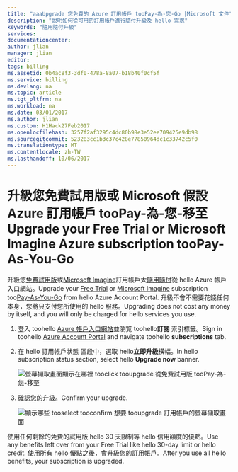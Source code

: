 ```yaml
---
title: "aaaUpgrade 您免費的 Azure 訂用帳戶 tooPay-為-您-Go |Microsoft 文件"
description: "說明如何從可用的訂用帳戶進行隨付升級及 hello 需求"
keywords: "隨用隨付升級"
services: 
documentationcenter: 
author: jlian
manager: jlian
editor: 
tags: billing
ms.assetid: 0b4ac8f3-3df0-478a-8a07-b18b40f0cf5f
ms.service: billing
ms.devlang: na
ms.topic: article
ms.tgt_pltfrm: na
ms.workload: na
ms.date: 03/01/2017
ms.author: jlian
ms.custom: H1Hack27Feb2017
ms.openlocfilehash: 3257f2af3295c4dc80b98e3e52ee709425e9db98
ms.sourcegitcommit: 523283cc1b3c37c428e77850964dc1c33742c5f0
ms.translationtype: MT
ms.contentlocale: zh-TW
ms.lasthandoff: 10/06/2017
---
```

# <a name="upgrade-your-free-trial-or-microsoft-imagine-azure-subscription-toopay-as-you-go"></a><span data-ttu-id="ed687-104">升級您免費試用版或 Microsoft 假設 Azure 訂用帳戶 tooPay-為-您-移至</span><span class="sxs-lookup"><span data-stu-id="ed687-104">Upgrade your Free Trial or Microsoft Imagine Azure subscription tooPay-As-You-Go</span></span>
<span data-ttu-id="ed687-105">升級您[免費試用版](https://azure.microsoft.com/free/)或[Microsoft Imagine](https://azure.microsoft.com/offers/ms-azr-0144p/)訂用帳戶太[隨用隨付](https://azure.microsoft.com/offers/ms-azr-0003p/)從 hello Azure 帳戶入口網站。</span><span class="sxs-lookup"><span data-stu-id="ed687-105">Upgrade your [Free Trial](https://azure.microsoft.com/free/) or [Microsoft Imagine](https://azure.microsoft.com/offers/ms-azr-0144p/) subscription too[Pay-As-You-Go](https://azure.microsoft.com/offers/ms-azr-0003p/) from hello Azure Account Portal.</span></span> <span data-ttu-id="ed687-106">升級不會不需要花錢任何本身，您將只支付您所使用的 hello 服務。</span><span class="sxs-lookup"><span data-stu-id="ed687-106">Upgrading does not cost any money by itself, and you will only be charged for hello services you use.</span></span>

1. <span data-ttu-id="ed687-107">登入 toohello [Azure 帳戶入口網站](https://account.windowsazure.com/subscriptions)並瀏覽 toohello**訂閱** 索引標籤。</span><span class="sxs-lookup"><span data-stu-id="ed687-107">Sign in toohello [Azure Account Portal](https://account.windowsazure.com/subscriptions) and navigate toohello **subscriptions** tab.</span></span>
2. <span data-ttu-id="ed687-108">在 hello 訂用帳戶狀態 區段中，選取 hello**立即升級**橫幅。</span><span class="sxs-lookup"><span data-stu-id="ed687-108">In hello subscription status section, select hello **Upgrade now** banner.</span></span>
   
    ![螢幕擷取畫面顯示在哪裡 tooclick tooupgrade 從免費試用版 tooPay-為-您-移至](./media/billing-upgrade-azure-subscription/billpage.png)
3. <span data-ttu-id="ed687-110">確認您的升級。</span><span class="sxs-lookup"><span data-stu-id="ed687-110">Confirm your upgrade.</span></span>
   
    ![顯示哪些 tooselect tooconfirm 想要 tooupgrade 訂用帳戶的螢幕擷取畫面](./media/billing-upgrade-azure-subscription/Upgrade.png)

<span data-ttu-id="ed687-112">使用任何剩餘的免費的試用版 hello 30 天限制等 hello 信用額度的優點。</span><span class="sxs-lookup"><span data-stu-id="ed687-112">Use any benefits left over from your Free Trial like hello 30-day limit or hello credit.</span></span> <span data-ttu-id="ed687-113">使用所有 hello 優點之後，會升級您的訂用帳戶。</span><span class="sxs-lookup"><span data-stu-id="ed687-113">After you use all hello benefits, your subscription is upgraded.</span></span>

